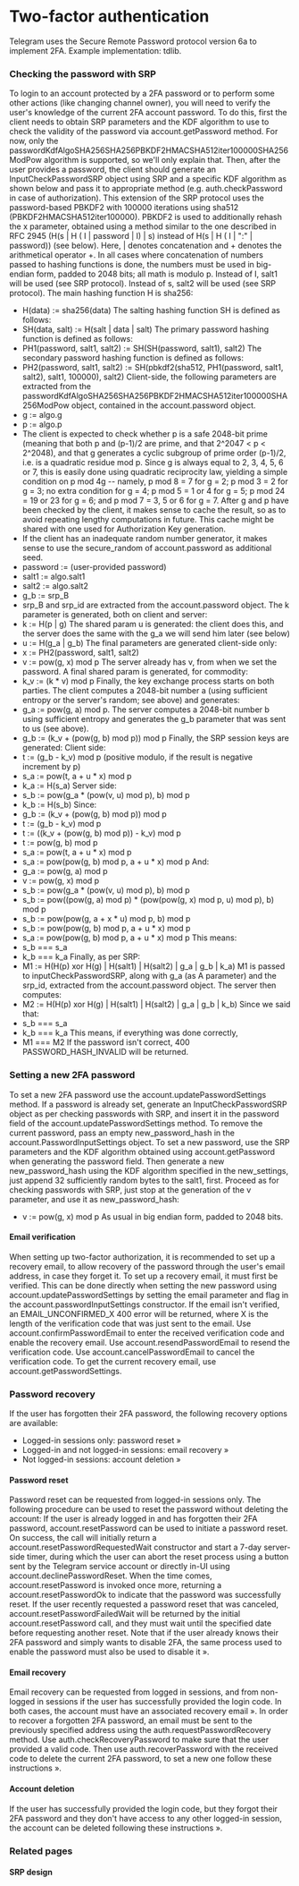 # Two-factor authentication
Telegram uses the Secure Remote Password protocol version 6a to implement 2FA.
Example implementation: tdlib.
### Checking the password with SRP
To login to an account protected by a 2FA password or to perform some other actions (like changing channel owner), you will need to verify the user's knowledge of the current 2FA account password.
To do this, first the client needs to obtain SRP parameters and the KDF algorithm to use to check the validity of the password via account.getPassword method. For now, only the passwordKdfAlgoSHA256SHA256PBKDF2HMACSHA512iter100000SHA256ModPow algorithm is supported, so we'll only explain that.
Then, after the user provides a password, the client should generate an InputCheckPasswordSRP object using SRP and a specific KDF algorithm as shown below and pass it to appropriate method (e.g. auth.checkPassword in case of authorization).
This extension of the SRP protocol uses the password-based PBKDF2 with 100000 iterations using sha512 (PBKDF2HMACSHA512iter100000).
PBKDF2 is used to additionally rehash the x parameter, obtained using a method similar to the one described in RFC 2945 (H(s | H ( I | password | I) | s) instead of H(s | H ( I | ":" | password)) (see below).
Here, | denotes concatenation and + denotes the arithmetical operator +.
In all cases where concatenation of numbers passed to hashing functions is done, the numbers must be used in big-endian form, padded to 2048 bits; all math is modulo p.
Instead of I, salt1 will be used (see SRP protocol).
Instead of s, salt2 will be used (see SRP protocol).
The main hashing function H is sha256:
- H(data) := sha256(data)
The salting hashing function SH is defined as follows:
- SH(data, salt) := H(salt | data | salt)
The primary password hashing function is defined as follows:
- PH1(password, salt1, salt2) := SH(SH(password, salt1), salt2)
The secondary password hashing function is defined as follows:
- PH2(password, salt1, salt2) := SH(pbkdf2(sha512, PH1(password, salt1, salt2), salt1, 100000), salt2)
Client-side, the following parameters are extracted from the passwordKdfAlgoSHA256SHA256PBKDF2HMACSHA512iter100000SHA256ModPow object, contained in the account.password object.
- g := algo.g
- p := algo.p
- The client is expected to check whether p is a safe 2048-bit prime (meaning that both p and (p-1)/2 are prime, and that 2^2047 < p < 2^2048), and that g generates a cyclic subgroup of prime order (p-1)/2, i.e. is a quadratic residue mod p. Since g is always equal to 2, 3, 4, 5, 6 or 7, this is easily done using quadratic reciprocity law, yielding a simple condition on p mod 4g -- namely, p mod 8 = 7 for g = 2; p mod 3 = 2 for g = 3; no extra condition for g = 4; p mod 5 = 1 or 4 for g = 5; p mod 24 = 19 or 23 for g = 6; and p mod 7 = 3, 5 or 6 for g = 7. After g and p have been checked by the client, it makes sense to cache the result, so as to avoid repeating lengthy computations in future. This cache might be shared with one used for Authorization Key generation.
- If the client has an inadequate random number generator, it makes sense to use the secure_random of account.password as additional seed.
- password := (user-provided password)
- salt1 := algo.salt1
- salt2 := algo.salt2
- g_b := srp_B
- srp_B and srp_id are extracted from the account.password object.
The k parameter is generated, both on client and server:
- k := H(p | g)
The shared param u is generated: the client does this, and the server does the same with the g_a we will send him later (see below)
- u := H(g_a | g_b)
The final parameters are generated client-side only:
- x := PH2(password, salt1, salt2)
- v := pow(g, x) mod p
The server already has v, from when we set the password.
A final shared param is generated, for commodity:
- k_v := (k * v) mod p
Finally, the key exchange process starts on both parties.
The client computes a 2048-bit number a (using sufficient entropy or the server's random; see above) and generates:
- g_a := pow(g, a) mod p.
The server computes a 2048-bit number b using sufficient entropy and generates the g_b parameter that was sent to us (see above).
- g_b := (k_v + (pow(g, b) mod p)) mod p
Finally, the SRP session keys are generated:
Client side:
- t := (g_b - k_v) mod p (positive modulo, if the result is negative increment by p)
- s_a := pow(t, a + u * x) mod p
- k_a := H(s_a)
Server side:
- s_b := pow(g_a * (pow(v, u) mod p), b) mod p
- k_b := H(s_b)
Since:
- g_b := (k_v + (pow(g, b) mod p)) mod p
- t := (g_b - k_v) mod p
- t :=  ((k_v + (pow(g, b) mod p)) - k_v) mod p
- t := pow(g, b) mod p
- s_a := pow(t, a + u * x) mod p
- s_a := pow(pow(g, b) mod p, a + u * x) mod p
And:
- g_a := pow(g, a) mod p
- v := pow(g, x) mod p
- s_b := pow(g_a * (pow(v, u) mod p), b) mod p
- s_b := pow((pow(g, a) mod p) * (pow(pow(g, x) mod p, u) mod p), b) mod p
- s_b := pow(pow(g, a + x * u) mod p, b) mod p
- s_b := pow(pow(g, b) mod p, a + u * x) mod p
- s_a := pow(pow(g, b) mod p, a + u * x) mod p
This means:
- s_b === s_a
- k_b === k_a
Finally, as per SRP:
- M1 := H(H(p) xor H(g) | H(salt1) | H(salt2) | g_a | g_b | k_a)
M1 is passed to inputCheckPasswordSRP, along with g_a (as A parameter) and the srp_id, extracted from the account.password object.
The server then computes:
- M2 := H(H(p) xor H(g) | H(salt1) | H(salt2) | g_a | g_b | k_b)
Since we said that:
- s_b === s_a
- k_b === k_a
This means, if everything was done correctly,
- M1 === M2
If the password isn't correct, 400 PASSWORD_HASH_INVALID will be returned.
### Setting a new 2FA password
To set a new 2FA password use the account.updatePasswordSettings method.
If a password is already set, generate an InputCheckPasswordSRP object as per checking passwords with SRP, and insert it in the password field of the account.updatePasswordSettings method.
To remove the current password, pass an empty new_password_hash in the account.PasswordInputSettings object.
To set a new password, use the SRP parameters and the KDF algorithm obtained using account.getPassword when generating the password field.
Then generate a new new_password_hash using the KDF algorithm specified in the new_settings, just append 32 sufficiently random bytes to the salt1, first.
Proceed as for checking passwords with SRP, just stop at the generation of the v parameter, and use it as new_password_hash:
- v := pow(g, x) mod p
As usual in big endian form, padded to 2048 bits.
#### Email verification
When setting up two-factor authorization, it is recommended to set up a  recovery email, to allow recovery of the password through the user's email address, in case they forget it.
To set up a recovery email, it must first be verified.
This can be done directly when setting the new password using account.updatePasswordSettings by setting the email parameter and flag in the account.passwordInputSettings constructor.
If the email isn't verified, an EMAIL_UNCONFIRMED_X 400 error will be returned, where X is the length of the verification code that was just sent to the email.
Use account.confirmPasswordEmail to enter the received verification code and enable the recovery email.
Use account.resendPasswordEmail to resend the verification code.
Use account.cancelPasswordEmail to cancel the verification code.
To get the current recovery email, use account.getPasswordSettings.
### Password recovery
If the user has forgotten their 2FA password, the following recovery options are available:
- Logged-in sessions only: password reset »
- Logged-in and not logged-in sessions: email recovery »
- Not logged-in sessions: account deletion »
#### Password reset
Password reset can be requested from logged-in sessions only.
The following procedure can be used to reset the password without deleting the account:
If the user is already logged in and has forgotten their 2FA password, account.resetPassword can be used to initiate a password reset.
On success, the call will initially return a account.resetPasswordRequestedWait constructor and start a 7-day server-side timer, during which the user can abort the reset process using a button sent by the Telegram service account or directly in-UI using account.declinePasswordReset.
When the time comes, account.resetPassword is invoked once more, returning a account.resetPasswordOk to indicate that the password was successfully reset.
If the user recently requested a password reset that was canceled, account.resetPasswordFailedWait will be returned by the initial account.resetPassword call, and they must wait until the specified date before requesting another reset.
Note that if the user already knows their 2FA password and simply wants to disable 2FA, the same process used to enable the password must also be used to disable it ».
#### Email recovery
Email recovery can be requested from logged in sessions, and from non-logged in sessions if the user has successfully provided the login code.
In both cases, the account must have an associated recovery email ».
In order to recover a forgotten 2FA password, an email must be sent to the previously specified address using the auth.requestPasswordRecovery method.
Use auth.checkRecoveryPassword to make sure that the user provided a valid code.
Then use auth.recoverPassword with the received code to delete the current 2FA password, to set a new one follow these instructions ».
#### Account deletion
If the user has successfully provided the login code, but they forgot their 2FA password and they don't have access to any other logged-in session, the account can be deleted following these instructions ».
### Related pages
#### SRP design

